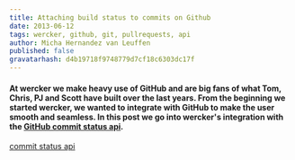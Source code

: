 ```yaml
---
title: Attaching build status to commits on Github
date: 2013-06-12
tags: wercker, github, git, pullrequests, api
author: Micha Hernandez van Leuffen
published: false
gravatarhash: d4b19718f9748779d7cf18c6303dc17f
---
```


<h4 class="subheader">
At wercker we make heavy use of GitHub and are big fans of what Tom, Chris, PJ and Scott have built over the last years. From the beginning we started wercker, we wanted to integrate with GitHub to make the user smooth and seamless. In this post we go into wercker's integration with the <a href="https://github.com/blog/1227-commit-status-api">GitHub commit status api</a>.
</h4>

[commit status api](https://github.com/blog/1227-commit-status-api)
